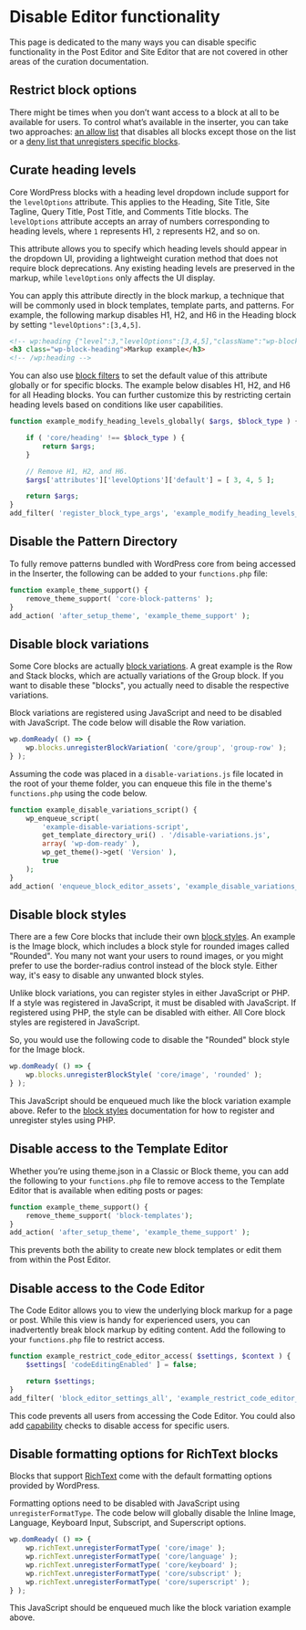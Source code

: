 # Disable Editor functionality

This page is dedicated to the many ways you can disable specific functionality in the Post Editor and Site Editor that are not covered in other areas of the curation documentation.

## Restrict block options

There might be times when you don’t want access to a block at all to be available for users. To control what’s available in the inserter, you can take two approaches: [an allow list](/docs/reference-guides/filters/block-filters.md#using-an-allow-list) that disables all blocks except those on the list or a [deny list that unregisters specific blocks](/docs/reference-guides/filters/block-filters.md#using-a-deny-list).

## Curate heading levels

Core WordPress blocks with a heading level dropdown include support for the `levelOptions` attribute. This applies to the Heading, Site Title, Site Tagline, Query Title, Post Title, and Comments Title blocks. The `levelOptions` attribute accepts an array of numbers corresponding to heading levels, where `1` represents H1, `2` represents H2, and so on.

This attribute allows you to specify which heading levels should appear in the dropdown UI, providing a lightweight curation method that does not require block deprecations. Any existing heading levels are preserved in the markup, while `levelOptions` only affects the UI display.

You can apply this attribute directly in the block markup, a technique that will be commonly used in block templates, template parts, and patterns. For example, the following markup disables H1, H2, and H6 in the Heading block by setting `"levelOptions":[3,4,5]`.

```html
<!-- wp:heading {"level":3,"levelOptions":[3,4,5],"className":"wp-block-heading"} -->
<h3 class="wp-block-heading">Markup example</h3>
<!-- /wp:heading -->
```

You can also use [block filters](/docs/reference-guides/filters/block-filters.md) to set the default value of this attribute globally or for specific blocks. The example below disables H1, H2, and H6 for all Heading blocks. You can further customize this by restricting certain heading levels based on conditions like user capabilities.

```php
function example_modify_heading_levels_globally( $args, $block_type ) {

	if ( 'core/heading' !== $block_type ) {
		return $args;
	}

	// Remove H1, H2, and H6.
	$args['attributes']['levelOptions']['default'] = [ 3, 4, 5 ];

	return $args;
}
add_filter( 'register_block_type_args', 'example_modify_heading_levels_globally', 10, 2 );
```

## Disable the Pattern Directory

To fully remove patterns bundled with WordPress core from being accessed in the Inserter, the following can be added to your `functions.php` file:

```php
function example_theme_support() {
	remove_theme_support( 'core-block-patterns' );
}
add_action( 'after_setup_theme', 'example_theme_support' );
```

## Disable block variations

Some Core blocks are actually [block variations](https://developer.wordpress.org/block-editor/reference-guides/block-api/block-variations/). A great example is the Row and Stack blocks, which are actually variations of the Group block. If you want to disable these "blocks", you actually need to disable the respective variations.

Block variations are registered using JavaScript and need to be disabled with JavaScript. The code below will disable the Row variation.

```js
wp.domReady( () => {
	wp.blocks.unregisterBlockVariation( 'core/group', 'group-row' );
} );
```

Assuming the code was placed in a `disable-variations.js` file located in the root of your theme folder, you can enqueue this file in the theme's `functions.php` using the code below.

```php
function example_disable_variations_script() {
	wp_enqueue_script(
		'example-disable-variations-script',
		get_template_directory_uri() . '/disable-variations.js',
       	array( 'wp-dom-ready' ),
		wp_get_theme()->get( 'Version' ),
		true
	);
}
add_action( 'enqueue_block_editor_assets', 'example_disable_variations_script' );
```

## Disable block styles

There are a few Core blocks that include their own [block styles](https://developer.wordpress.org/block-editor/reference-guides/block-api/block-styles/). An example is the Image block, which includes a block style for rounded images called "Rounded". You many not want your users to round images, or you might prefer to use the border-radius control instead of the block style. Either way, it's easy to disable any unwanted block styles.

Unlike block variations, you can register styles in either JavaScript or PHP. If a style was registered in JavaScript, it must be disabled with JavaScript. If registered using PHP, the style can be disabled with either. All Core block styles are registered in JavaScript.

So, you would use the following code to disable the "Rounded" block style for the Image block.

```js
wp.domReady( () => {
	wp.blocks.unregisterBlockStyle( 'core/image', 'rounded' );
} );
```

This JavaScript should be enqueued much like the block variation example above. Refer to the [block styles](https://developer.wordpress.org/block-editor/reference-guides/block-api/block-styles/) documentation for how to register and unregister styles using PHP.

## Disable access to the Template Editor

Whether you’re using theme.json in a Classic or Block theme, you can add the following to your `functions.php` file to remove access to the Template Editor that is available when editing posts or pages:

```php
function example_theme_support() {
	remove_theme_support( 'block-templates');
}
add_action( 'after_setup_theme', 'example_theme_support' );
```

This prevents both the ability to create new block templates or edit them from within the Post Editor.

## Disable access to the Code Editor

The Code Editor allows you to view the underlying block markup for a page or post. While this view is handy for experienced users, you can inadvertently break block markup by editing content. Add the following to your `functions.php` file to restrict access.

```php
function example_restrict_code_editor_access( $settings, $context ) {
    $settings[ 'codeEditingEnabled' ] = false;

	return $settings;
}
add_filter( 'block_editor_settings_all', 'example_restrict_code_editor_access', 10, 2 );
```

This code prevents all users from accessing the Code Editor. You could also add [capability](https://wordpress.org/documentation/article/roles-and-capabilities/) checks to disable access for specific users.

## Disable formatting options for RichText blocks

Blocks that support [RichText](https://developer.wordpress.org/block-editor/reference-guides/richtext/) come with the default formatting options provided by WordPress.

Formatting options need to be disabled with JavaScript using `unregisterFormatType`. The code below will globally disable the Inline Image, Language, Keyboard Input, Subscript, and Superscript options.

```js
wp.domReady( () => {
	wp.richText.unregisterFormatType( 'core/image' );
	wp.richText.unregisterFormatType( 'core/language' );
	wp.richText.unregisterFormatType( 'core/keyboard' );
	wp.richText.unregisterFormatType( 'core/subscript' );
	wp.richText.unregisterFormatType( 'core/superscript' );
} );
```

This JavaScript should be enqueued much like the block variation example above.
